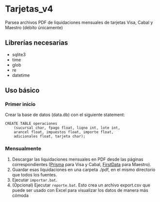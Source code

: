 # Tarjetas_v4
Parsea archivos PDF de liquidaciones mensuales de tarjetas Visa, Cabal y Maestro (débito únicamente)

## Librerías necesarias
* sqlite3
* time
* glob
* re
* datetime

## Uso básico
### Primer inicio
Crear la base de datos (data.db) con el siguiente statement:
```
CREATE TABLE operaciones
    (sucursal char, fpago float, liqno int, lote int,
    arancel float, impuestos float, importe float,
    adicionales float, tarjeta char);
```
### Mensualmente
1. Descargar las liquidaciones mensuales en PDF desde las páginas correspondientes ([Prisma](http://www.prismamediosdepago.com.ar/) para Visa y Cabal, [FirstData](https://www.firstdata.com.ar/) para Maestro).
2. Guardar esas liquidaciones en una carpeta ./pdf, en el mismo directorio que todos los fuentes.
3. Ejecutar ```importar.bat```.
4. (Opcional) Ejecutar ```reporte.bat```. Esto crea un archivo export.csv que puede ser usado con Excel para visualizar los datos de manera más cómoda
